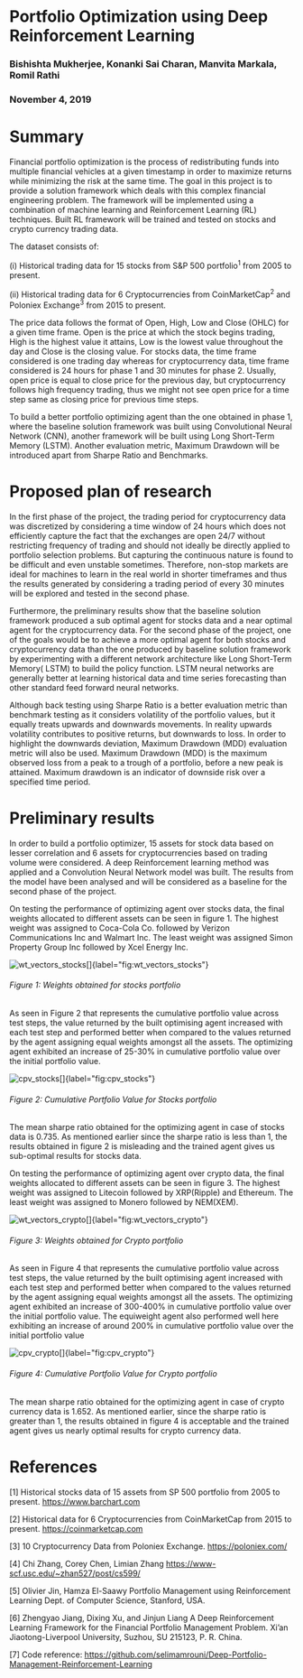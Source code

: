 # Portfolio Optimization using Deep Reinforcement Learning
### Bishishta Mukherjee, Konanki Sai Charan, Manvita Markala, Romil Rathi
### November 4, 2019

# Summary

Financial portfolio optimization is the process of redistributing funds into multiple financial vehicles at a given timestamp in order to maximize returns while minimizing the risk at the same time. The goal in this project is to provide a solution framework which deals with this complex financial engineering problem. The framework will be implemented using a combination of machine learning and Reinforcement Learning (RL) techniques. Built RL framework will be trained and tested on stocks and crypto currency trading data.

The dataset consists of:

(i)  Historical trading data for 15 stocks from S&P 500 portfolio<sup>1</sup> from 2005 to present.

(ii) Historical trading data for 6 Cryptocurrencies from CoinMarketCap<sup>2</sup> and Poloniex Exchange<sup>3</sup> from 2015 to present.

The price data follows the format of Open, High, Low and Close (OHLC) for a given time frame. Open is the price at which the stock begins trading, High is the highest value it attains, Low is the lowest value throughout the day and Close is the closing value. For stocks data, the time frame considered is one trading day whereas for cryptocurrency data, time frame considered is 24 hours for phase 1 and 30 minutes for phase 2. Usually, open price is equal to close price for the previous day, but cryptocurrency follows high frequency trading, thus we might not see open price for a time step same as closing price for previous time steps. 

To build a better portfolio optimizing agent than the one obtained in phase 1, where the baseline solution framework was built using Convolutional Neural Network (CNN), another framework will be built using Long Short-Term Memory (LSTM). Another evaluation metric, Maximum Drawdown will be introduced apart from Sharpe Ratio and Benchmarks.


# Proposed plan of research

In the first phase of the project, the trading period for cryptocurrency data was discretized by considering a time window of 24 hours which does not efficiently capture the fact that the exchanges are open 24/7 without restricting frequency of trading and should not ideally be directly applied to portfolio selection problems. But capturing the continuous nature is found to be difficult and even unstable sometimes. Therefore, non-stop markets are ideal for machines to learn in the real world in shorter timeframes and thus the results generated by considering a trading period of every 30 minutes will be explored and tested in the second phase.

Furthermore, the preliminary results show that the baseline solution framework produced a sub optimal agent for stocks data and a near optimal agent for the cryptocurrency data. For the second phase of the project, one of the goals would be to achieve a more optimal agent for both stocks and cryptocurrency data than the one produced by baseline solution framework by experimenting with a different network architecture like Long Short-Term Memory( LSTM) to build the policy function. LSTM neural networks are generally better at learning historical data and time series forecasting than other standard feed forward neural networks.

Although back testing using Sharpe Ratio is a better evaluation metric than benchmark testing as it considers volatility of the portfolio values, but it equally treats upwards and downwards movements. In reality upwards volatility contributes to positive returns, but downwards to loss. In order to highlight the downwards deviation, Maximum Drawdown (MDD) evaluation metric will also be used. Maximum Drawdown (MDD) is the maximum observed loss from a peak to a trough of a portfolio, before a new peak is attained. Maximum drawdown is an indicator of downside risk over a specified time period.

# Preliminary results

In order to build a portfolio optimizer, 15 assets for stock data based on lesser correlation and 6 assets for cryptocurrencies based on trading volume were considered. A deep Reinforcement learning method was applied and a Convolution Neural Network model was built. The results from the model have been analysed and will be considered as a baseline for the second phase of the project.

On testing the performance of optimizing agent over stocks data, the final weights allocated to different assets can be seen in figure 1. The highest weight was assigned to Coca-Cola Co. followed by Verizon Communications Inc and Walmart Inc. The least weight was assigned Simon Property Group Inc followed by Xcel Energy Inc.

![wt_vectors_stocks[]{label="fig:wt_vectors_stocks"}](figures/test_result_plots/wt_vector_stocks.png)
###### Figure 1: Weights obtained for stocks portfolio

As seen in Figure 2 that represents the cumulative portfolio value across test steps, the value returned by the built optimising agent increased with each test step and performed better when compared to the values returned by the agent assigning equal weights amongst all the assets. 
The optimizing agent exhibited an increase of 25-30% in cumulative portfolio value over the initial portfolio value.


![cpv_stocks[]{label="fig:cpv_stocks"}](figures/test_result_plots/cpv_stocks.png)
###### Figure 2: Cumulative Portfolio Value for Stocks portfolio

The mean sharpe ratio obtained for the optimizing agent in case of stocks data is 0.735. As mentioned earlier since the sharpe ratio is less than 1, the results obtained in figure 2 is misleading and the trained agent gives us sub-optimal results for stocks data.

On testing the performance of optimizing agent over crypto data, the final weights allocated to different assets can be seen in figure 3. The highest weight was assigned to Litecoin followed by XRP(Ripple) and Ethereum. The least weight was assigned to Monero followed by NEM(XEM).

![wt_vectors_crypto[]{label="fig:wt_vectors_crypto"}](figures/test_result_plots/wt_vector_crypto.png)
###### Figure 3: Weights obtained for Crypto portfolio

As seen in Figure 4 that represents the cumulative portfolio value across test steps, the value returned by the built optimising agent increased with each test step and performed better when compared to the values returned by the agent assigning equal weights amongst all the assets. 
The optimizing agent exhibited an increase of 300-400% in cumulative portfolio value over the initial portfolio value. The equiweight agent also performed well here exhibiting an increase of around 200% in cumulative portfolio value over the initial portfolio value


![cpv_crypto[]{label="fig:cpv_crypto"}](figures/test_result_plots/cpv_crypto.png)
###### Figure 4: Cumulative Portfolio Value for Crypto portfolio

The mean sharpe ratio obtained for the optimizing agent in case of crypto currency data is 1.652. As mentioned earlier, since the sharpe ratio is greater than 1, the results obtained in figure 4 is acceptable and the trained agent gives us nearly optimal results for crypto currency data.


# References

[1] Historical stocks data of 15 assets from SP 500 portfolio from 2005 to present. https://www.barchart.com

[2] Historical data for 6 Cryptocurrencies from CoinMarketCap from 2015 to present. https://coinmarketcap.com

[3] 10 Cryptocurrency Data from Poloniex Exchange. https://poloniex.com/

[4] Chi Zhang, Corey Chen, Limian Zhang https://www-scf.usc.edu/~zhan527/post/cs599/

[5] Olivier Jin, Hamza El-Saawy Portfolio Management using Reinforcement Learning Dept. of Computer Science, Stanford, USA.

[6] Zhengyao Jiang, Dixing Xu, and Jinjun Liang A Deep Reinforcement Learning Framework for the Financial Portfolio Management Problem.
Xi’an Jiaotong-Liverpool University, Suzhou, SU 215123, P. R. China.

[7] Code reference: https://github.com/selimamrouni/Deep-Portfolio-Management-Reinforcement-Learning
